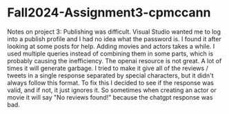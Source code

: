 # Fall2024-Assignment3-cpmccann

Notes on project 3:
Publishing was difficult. Visual Studio wanted me to log into a publish profile and I had no idea what the password is. I found it after looking at some posts for help.
Adding movies and actors takes a while. I used multiple queries instead of combining them in some parts, which is probably causing the inefficiency.
The openai resource is not great. A lot of times it will generate garbage. I tried to make it give all of the reviews / tweets in a single response separated by special characters, but it didn't always follow this format. To fix this I decided to see if the response was valid, and if not, it just ignores it. So sometimes when creating an actor or movie it will say "No reviews found!" because the chatgpt response was bad.
